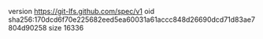 version https://git-lfs.github.com/spec/v1
oid sha256:170dcd6f70e225682eed5ea60031a61accc848d26690dcd71d83ae7804d90258
size 16336
